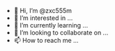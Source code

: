 - 👋 Hi, I’m @zxc555m
- 👀 I’m interested in ...
- 🌱 I’m currently learning ...
- 💞️ I’m looking to collaborate on ...
- 📫 How to reach me ...

<!---
zxc555m/zxc555m is a ✨ special ✨ repository because its `README.md` (this file) appears on your GitHub profile.
You can click the Preview link to take a look at your changes.
--->
